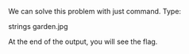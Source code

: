 We can solve this problem with just command. Type:

strings garden.jpg

At the end of the output, you will see the flag.